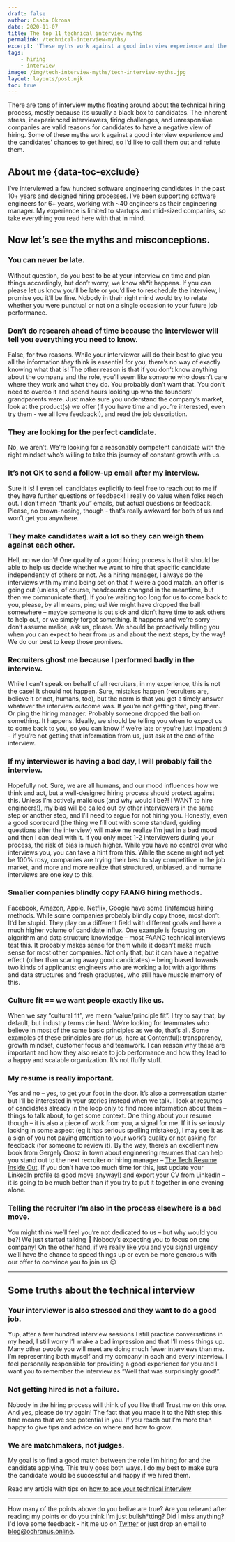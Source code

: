 ```yaml
---
draft: false
author: Csaba Okrona
date: 2020-11-07
title: The top 11 technical interview myths
permalink: /technical-interview-myths/
excerpt: 'These myths work against a good interview experience and the candidates’ chances to get hired, so I’d like to call them out and refute them.'
tags:
    - hiring
    - interview
image: /img/tech-interview-myths/tech-interview-myths.jpg
layout: layouts/post.njk
toc: true
---
```



There are tons of interview myths floating around about the technical hiring process, mostly because it’s usually a black box to candidates. The inherent stress, inexperienced interviewers, tiring challenges, and unresponsive companies are valid reasons for candidates to have a negative view of hiring. Some of these myths work against a good interview experience and the candidates’ chances to get hired, so I’d like to call them out and refute them.


## About me {data-toc-exclude}

I’ve interviewed a few hundred software engineering candidates in the past 10+ years and designed hiring processes. I’ve been supporting software engineers for 6+ years, working with ~40 engineers as their engineering manager. My experience is limited to startups and mid-sized companies, so take everything you read here with that in mind.


## Now let’s see the myths and misconceptions.


### You can never be late.

Without question, do you best to be at your interview on time and plan things accordingly, but don’t worry, we know sh*it happens. If you can please let us know you’ll be late or you’d like to reschedule the interview, I promise you it’ll be fine. Nobody in their right mind would try to relate whether you were punctual or not on a single occasion to your future job performance.


### Don’t do research ahead of time because the interviewer will tell you everything you need to know.

False, for two reasons. While your interviewer will do their best to give you all the information _they_ think is essential for you, there’s no way of exactly knowing what that is! The other reason is that if you don’t know anything about the company and the role, you’ll seem like someone who doesn’t care where they work and what they do. You probably don’t want that. You don’t need to overdo it and spend hours looking up who the founders’ grandparents were. Just make sure you understand the company’s market, look at the product(s) we offer (if you have time and you’re interested, even try them - we all love feedback!), and read the job description.


### They are looking for the perfect candidate.

No, we aren’t. We’re looking for a reasonably competent candidate with the right mindset who’s willing to take this journey of constant growth with us.

<script async data-uid="5028433b2d" src="https://ochronus-online.ck.page/5028433b2d/index.js"></script>

### It’s not OK to send a follow-up email after my interview.

Sure it is! I even tell candidates explicitly to feel free to reach out to me if they have further questions or feedback! I really do value when folks reach out. I don’t mean “thank you” emails, but actual questions or feedback. Please, no brown-nosing, though - that’s really awkward for both of us and won’t get you anywhere.


### They make candidates wait a lot so they can weigh them against each other.

Hell, no we don’t! One quality of a good hiring process is that it should be able to help us decide whether we want to hire that specific candidate independently of others or not. As a hiring manager, I always do the interviews with my mind being set on that if we’re a good match, an offer is going out (unless, of course, headcounts changed in the meantime, but then we communicate that). If you’re waiting too long for us to come back to you, please, by all means, ping us! We might have dropped the ball somewhere – maybe someone is out sick and didn’t have time to ask others to help out, or we simply forgot something. It happens and we’re sorry – don’t assume malice, ask us, please. We should be proactively telling you when you can expect to hear from us and about the next steps, by the way! We do our best to keep those promises.


### Recruiters ghost me because I performed badly in the interview.

While I can’t speak on behalf of all recruiters, in my experience, this is not the case! It should not happen. Sure, mistakes happen (recruiters are, believe it or not, humans, too), but the norm is that you get a timely answer whatever the interview outcome was. If you’re not getting that, ping them. Or ping the hiring manager. Probably someone dropped the ball on something. It happens. Ideally, we should be telling you when to expect us to come back to you, so you can know if we’re late or you’re just impatient ;) - if you’re not getting that information from us, just ask at the end of the interview.


### If my interviewer is having a bad day, I will probably fail the interview.

Hopefully not. Sure, we are all humans, and our mood influences how we think and act, but a well-designed hiring process should protect against this. Unless I’m actively malicious (and why would I be?! I WANT to hire engineers!), my bias will be called out by other interviewers in the same step or another step, and I’ll need to argue for not hiring you. Honestly, even a good scorecard (the thing we fill out with some standard, guiding questions after the interview) will make me realize I’m just in a bad mood and then I can deal with it. If you only meet 1-2 interviewers during your process, the risk of bias is much higher. While you have no control over who interviews you, you can take a hint from this. While the scene might not yet be 100% rosy, companies are trying their best to stay competitive in the job market, and more and more realize that structured, unbiased, and humane interviews are one key to this.


### Smaller companies blindly copy FAANG hiring methods.

Facebook, Amazon, Apple, Netflix, Google have some (in)famous hiring methods. While some companies probably blindly copy those, most don’t. It’d be stupid. They play on a different field with different goals and have a much higher volume of candidate influx. One example is focusing on algorithm and data structure knowledge – most FAANG technical interviews test this. It probably makes sense for them while it doesn’t make much sense for most other companies. Not only that, but it can have a negative effect (other than scaring away good candidates) – being biased towards two kinds of applicants: engineers who are working a lot with algorithms and data structures and fresh graduates, who still have muscle memory of this.


### Culture fit == we want people exactly like us.

When we say “cultural fit”, we mean “value/principle fit”. I try to say that, by default, but industry terms die hard. We’re looking for teammates who believe in most of the same basic principles as we do, that’s all. Some examples of these principles are (for us, here at Contentful): transparency, growth mindset, customer focus and teamwork. I can reason why these are important and how they also relate to job performance and how they lead to a happy and scalable organization. It’s not fluffy stuff.


### My resume is really important.

Yes and no – yes, to get your foot in the door. It’s also a conversation starter but I’ll be interested in your stories instead when we talk. I look at resumes of candidates already in the loop only to find more information about them – things to talk about, to get some context. One thing about your resume though – it is also a piece of work from you, a signal for me. If it is seriously lacking in some aspect (eg it has serious spelling mistakes), I may see it as a sign of you not paying attention to your work’s quality or not asking for feedback (for someone to review it). By the way, there’s an excellent new book from Gergely Orosz in town about engineering resumes that can help you stand out to the next recruiter or hiring manager – [The Tech Resume Inside Out](https://thetechresume.com/). If you don’t have too much time for this, just update your LinkedIn profile (a good move anyway!) and export your CV from LinkedIn – it is going to be much better than if you try to put it together in one evening alone.


### Telling the recruiter I’m also in the process elsewhere is a bad move.

You might think we’ll feel you’re not dedicated to us – but why would you be?! We just started talking 🙂 Nobody’s expecting you to focus on one company! On the other hand, if we really like you and you signal urgency we’ll have the chance to speed things up or even be more generous with our offer to convince you to join us 😉

<hr class="light-separator spacer-separator" />

## Some truths about the technical interview


### Your interviewer is also stressed and they want to do a good job.

Yup, after a few hundred interview sessions I still practice conversations in my head, I still worry I’ll make a bad impression and that I’ll mess things up. Many other people you will meet are doing much fewer interviews than me. I’m representing both myself and my company in each and every interview. I feel personally responsible for providing a good experience for you and I want you to remember the interview as “Well that was surprisingly good!”.


### Not getting hired is not a failure.

Nobody in the hiring process will think of you like that! Trust me on this one. And yes, please do try again! The fact that you made it to the Nth step this time means that we see potential in you. If you reach out I’m more than happy to give tips and advice on where and how to grow.


### We are matchmakers, not judges.

My goal is to find a good match between the role I’m hiring for and the candidate applying. This truly goes both ways. I do my best to make sure the candidate would be successful and happy if we hired them.


Read my article with tips on [how to ace your technical interview](https://ochronus.online/acing-the-tech-interview/)

<hr class="light-separator spacer-separator" />

How many of the points above do you belive are true? Are you relieved after reading my points or do you think I'm just bullsh*tting? Did I miss anything? I'd love some feedback - hit me up on [Twitter](https://twitter.com/ochronus) or just drop an email to [blog@ochronus.online](mailto:blog@ochronus.online).
